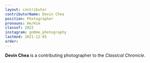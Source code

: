 ```yaml
---
layout: contributor
contributorName: Devin Chea
position: Photographer
pronouns: He/Him
classof: 2022
instagram: gn0me_photography
lastmod: 2021-12-05
order:
---
```

**Devin Chea** is a contributing photographer to the *Classical Chronicle*.
